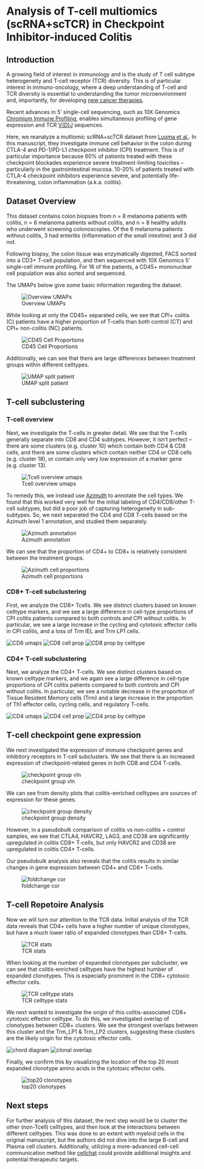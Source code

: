 
<!-- README.md is generated from README.Rmd. Please edit that file -->

# Analysis of T-cell multiomics (scRNA+scTCR) in Checkpoint Inhibitor-induced Colitis

## Introduction

A growing field of interest in immunology and is the study of T cell
subtype heterogeneity and T-cell receptor (TCR) diversity. This is of
particular interest in immuno-oncology, where a deep understanding of
T-cell and TCR diversity is essential to understanding the tumor
microenvironment and, importantly, for developing [new cancer
therapies](https://jhoonline.biomedcentral.com/articles/10.1186/s13045-021-01115-0).

Recent advances in 5’ single-cell sequencing, such as 10X Genomics
[Chromium Immune
Profiling](https://www.10xgenomics.com/products/single-cell-immune-profiling),
enables simultaneous profiling of gene expression and TCR
[V(D)J](https://en.wikipedia.org/wiki/V(D)J_recombination) sequences.

Here, we reanalyze a mutliomic scRNA+scTCR dataset from [Luoma et
al.](https://www.cell.com/cell/fulltext/S0092-8674(20)30688-7?_returnURL=https%3A%2F%2Flinkinghub.elsevier.com%2Fretrieve%2Fpii%2FS0092867420306887%3Fshowall%3Dtrue).
In this manuscript, they investigate immune cell behavior in the colon
during CTLA-4 and PD-1/PD-L1 checkpoint inhibitor (CPI) treatment. This
is of particular importance because 60% of patients treated with these
checkpoint blockades experience severe treatment-limiting toxicities –
particularly in the gastrointestinal mucosa. 10-20% of patients treated
with CTLA-4 checkpoint inhibitors experience severe, and potentially
life-threatening, colon inflammation (a.k.a. colitis).

## Dataset Overview

This dataset contains colon biopsies from n = 8 melanoma patients with
colitis, n = 6 melanoma patients without colitis, and n = 8 healthy
adults who underwent screening colonoscopies. Of the 6 melanoma patients
without colitis, 3 had enteritis (inflammation of the small intestine)
and 3 did not.

Following biopsy, the colon tissue was enzymatically digested, FACS
sorted into a CD3+ T-cell population, and then sequenced with 10X
Genomics 5’ single-cell immune profiling. For 16 of the patients, a
CD45+ mononuclear cell population was also sorted and sequenced.

The UMAPs below give some basic information regarding the dataset.

<figure>
<img src="output_figures/overview_umaps.png" alt="Overview UMAPs" />
<figcaption aria-hidden="true">Overview UMAPs</figcaption>
</figure>

While looking at only the CD45+ separated cells, we see that CPI+
colitis (C) patients have a higher proportion of T-cells than both
control (CT) and CPI+ non-colitis (NC) patients.

<figure>
<img src="output_figures/cd45_cell_prop.png"
alt="CD45 Cell Proportions" />
<figcaption aria-hidden="true">CD45 Cell Proportions</figcaption>
</figure>

Additionally, we can see that there are large differences between
treatment groups within different celltypes.

<figure>
<img src="output_figures/cluster_split_patient_group.png"
alt="UMAP split patient" />
<figcaption aria-hidden="true">UMAP split patient</figcaption>
</figure>

## T-cell subclustering

### T-cell overview

Next, we investigate the T-cells in greater detail. We see that the
T-cells generally separate into CD8 and CD4 subtypes. However, it isn’t
perfect – there are some clusters (e.g. cluster 10) which contain both
CD4 & CD8 cells, and there are some clusters which contain neither CD4
or CD8 cells (e.g. cluster 18), or contain only very low expression of a
marker gene (e.g. cluster 13).

<figure>
<img src="output_figures/tcell_overview_umaps.png"
alt="Tcell overview umaps" />
<figcaption aria-hidden="true">Tcell overview umaps</figcaption>
</figure>

To remedy this, we instead use
[Azimuth](https://www.cell.com/cell/fulltext/S0092-8674(21)00583-3) to
annotate the cell types. We found that this worked very well for the
initial labeling of CD4/CD8/other T-cell subtypes, but did a poor job of
capturing heterogeneity in sub-subtypes. So, we next separated the CD4
and CD8 T-cells based on the Azimuth level 1 annotation, and studied
them separately.

<figure>
<img src="output_figures/azimuth_umaps.png" alt="Azimuth annotation" />
<figcaption aria-hidden="true">Azimuth annotation</figcaption>
</figure>

We can see that the proportion of CD4+ to CD8+ is relatively consistent
between the treatment groups.

<figure>
<img src="output_figures/azimuth_cell_prop.png"
alt="Azimuth cell proportions" />
<figcaption aria-hidden="true">Azimuth cell proportions</figcaption>
</figure>

### CD8+ T-cell subclustering

First, we analyze the CD8+ Tcells. We see distinct clusters based on
known celltype markers, and we see a large difference in cell-type
proportions of CPI colitis patients compared to both controls and CPI
without colitis. In particular, we see a large increase in the cycling
and cytotoxic effector cells in CPI colitis, and a loss of Trm IEL and
Trm LP1 cells.

![CD8 umaps](output_figures/cd8_umaps.png) ![CD8 cell
prop](output_figures/cd8_cell_prop.png) ![CD8 prop by
celltype](output_figures/cd8_cell_prop_by_celltype.png)

### CD4+ T-cell subclustering

Next, we analyze the CD4+ T-cells. We see distinct clusters based on
known celltype markers, and we again see a large difference in cell-type
proportions of CPI colitis patients compared to both controls and CPI
without colitis. In particular, we see a notable decrease in the
proportion of Tissue Resident Memory cells (Trm) and a large increase in
the proportion of Th1 effector cells, cycling cells, and regulatory
T-cells.

![CD4 umaps](output_figures/cd4_umaps.png) ![CD4 cell
prop](output_figures/cd4_cell_prop.png) ![CD4 prop by
celltype](output_figures/cd4_cell_prop_by_celltype.png)

## T-cell checkpoint gene expression

We next investigated the expression of immune checkpoint genes and
inhibitory receptors in T-cell subclusters. We see that there is an
increased expression of checkpoint-related genes in both CD8 and CD4
T-cells.

<figure>
<img src="output_figures/checkpoint_gene_exp_group.png"
alt="checkpoint group vln" />
<figcaption aria-hidden="true">checkpoint group vln</figcaption>
</figure>

We can see from density plots that colitis-enriched celltypes are
sources of expression for these genes.

<figure>
<img src="output_figures/checkpoint_gene_exp_densityplot.png"
alt="checkpoint group density" />
<figcaption aria-hidden="true">checkpoint group density</figcaption>
</figure>

However, in a pseudobulk comparison of colitis vs non-colitis + control
samples, we see that CTLA4, HAVCR2, LAG3, and CD38 are significantly
upregulated in colitis CD8+ T-cells, but only HAVCR2 and CD38 are
upregulated in colitis CD4+ T-cells.

Our pseudobulk analysis also reveals that the colitis results in similar
changes in gene expression between CD4+ and CD8+ T-cells.

<figure>
<img src="output_figures/de_comparison.png" alt="foldchange cor" />
<figcaption aria-hidden="true">foldchange cor</figcaption>
</figure>

## T-cell Repetoire Analysis

Now we will turn our attention to the TCR data. Initial analysis of the
TCR data reveals that CD4+ cells have a higher number of unique
clonotypes, but have a much lower ratio of expanded clonotypes than CD8+
T-cells.

<figure>
<img src="output_figures/tcr_stats.png" alt="TCR stats" />
<figcaption aria-hidden="true">TCR stats</figcaption>
</figure>

When looking at the number of expanded clonotypes per subcluster, we can
see that colitis-enriched celltypes have the highest humber of expanded
clonotypes. This is especially prominent in the CD8+ cytotoxic effector
cells.

<figure>
<img src="output_figures/celltype_tcr_stats.png"
alt="TCR celltype stats" />
<figcaption aria-hidden="true">TCR celltype stats</figcaption>
</figure>

We next wanted to investigate the origin of this colitis-associated CD8+
cytotoxic effector celltype. To do this, we investigated overlap of
clonotypes between CD8+ clusters. We see the strongest overlaps between
this cluster and the Trm_LP1 & Trm_LP2 clusters, suggesting these
clusters are the likely origin for the cytotoxic effector cells.

![chord diagram](output_figures/chord_diagram.png) ![clonal
overlap](output_figures/clonal_overlap.png)

Finally, we confirm this by visualizing the location of the top 20 most
expanded clonotype amino acids in the cytotoxic effector cells.

<figure>
<img src="output_figures/top20_clonotype.png" alt="top20 clonotypes" />
<figcaption aria-hidden="true">top20 clonotypes</figcaption>
</figure>

## Next steps

For further analysis of this dataset, the next step would be to cluster
the other (non-Tcell) celltypes, and then look at the interactions
between different celltypes. This was done to an extent with myeloid
cells in the original manuscript, but the authors did not dive into the
large B-cell and Plasma cell clusters. Additionally, utilizing a
more-advanced cell-cell communication method like
[cellchat](https://github.com/jinworks/CellChat) could provide
additional insights and potential therapeutic targets.
